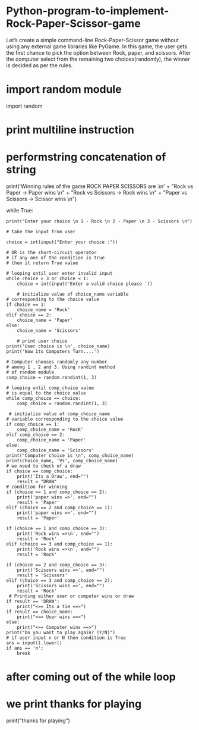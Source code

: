 # Python-program-to-implement-Rock-Paper-Scissor-game
Let’s create a simple command-line Rock-Paper-Scissor game without using any external game libraries like PyGame. In this game, the user gets the first chance to pick the option between Rock, paper, and scissors. After the computer select from the remaining two choices(randomly), the winner is decided as per the rules.
# import random module
import random
# print multiline instruction
# performstring concatenation of string
print('Winning rules of the game ROCK PAPER SCISSORS are :\n'
      + "Rock vs Paper -> Paper wins \n"
      + "Rock vs Scissors -> Rock wins \n"
      + "Paper vs Scissors -> Scissor wins \n")

while True:

    print("Enter your choice \n 1 - Rock \n 2 - Paper \n 3 - Scissors \n")

    # take the input from user

    choice = int(input("Enter your choice :"))

    # OR is the short-circuit operator
    # if any one of the condition is true
    # then it return True value

    # looping until user enter invalid input
    while choice > 3 or choice < 1:
        choice = int(input('Enter a valid choice please '))

        # initialize value of choice_name variable
    # corresponding to the choice value
    if choice == 1:
        choice_name = 'Rock'
    elif choice == 2:
        choice_name = 'Paper'
    else:
        choice_name = 'Scissors'

        # print user choice
    print('User choice is \n', choice_name)
    print('Now its Computers Turn....')

    # Computer chooses randomly any number
    # among 1 , 2 and 3. Using randint method
    # of random module
    comp_choice = random.randint(1, 3)

    # looping until comp_choice value
    # is equal to the choice value
    while comp_choice == choice:
        comp_choice = random.randint(1, 3)

     # initialize value of comp_choice_name
    # variable corresponding to the choice value
    if comp_choice == 1:
        comp_choice_name = 'RocK'
    elif comp_choice == 2:
        comp_choice_name = 'Paper'
    else:
        comp_choice_name = 'Scissors'
    print("Computer choice is \n", comp_choice_name)
    print(choice_name, 'Vs', comp_choice_name)
    # we need to check of a draw
    if choice == comp_choice:
        print('Its a Draw', end="")
        result = "DRAW"
    # condition for winning
    if (choice == 1 and comp_choice == 2):
        print('paper wins =>', end="")
        result = 'Paper'
    elif (choice == 2 and comp_choice == 1):
        print('paper wins =>', end="")
        result = 'Paper'

    if (choice == 1 and comp_choice == 3):
        print('Rock wins =>\n', end="")
        result = 'Rock'
    elif (choice == 3 and comp_choice == 1):
        print('Rock wins =>\n', end="")
        result = 'RocK'

    if (choice == 2 and comp_choice == 3):
        print('Scissors wins =>', end="")
        result = 'Scissors'
    elif (choice == 3 and comp_choice == 2):
        print('Scissors wins =>', end="")
        result = 'Rock'
     # Printing either user or computer wins or draw
    if result == 'DRAW':
        print("<== Its a tie ==>")
    if result == choice_name:
        print("<== User wins ==>")
    else:
        print("<== Computer wins ==>")
    print("Do you want to play again? (Y/N)")
    # if user input n or N then condition is True
    ans = input().lower()
    if ans == 'n':
        break
# after coming out of the while loop
# we print thanks for playing
print("thanks for playing")
